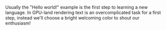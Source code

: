 Usually the "Hello world!" example is the first step to learning a new language. In GPU-land rendering text is an overcomplicated task for a first step, instead we'll choose a bright welcoming color to shout our enthusiasm!